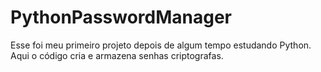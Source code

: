 # PythonPasswordManager

Esse foi meu primeiro projeto depois de algum tempo estudando Python. Aqui o código cria e armazena senhas criptografas.
